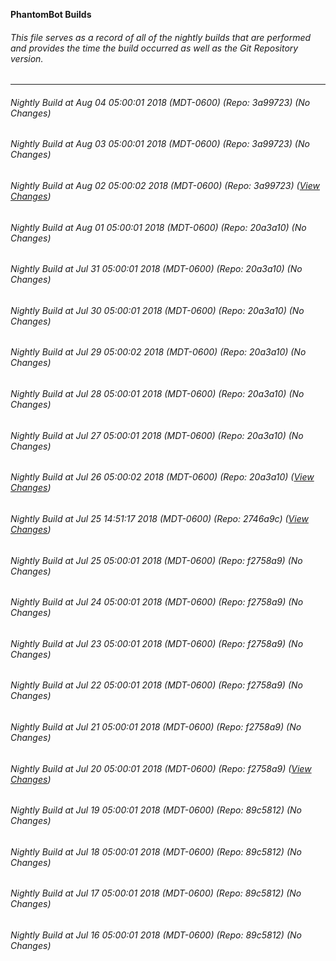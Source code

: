**PhantomBot Builds**

###### This file serves as a record of all of the nightly builds that are performed and provides the time the build occurred as well as the Git Repository version.
-------------------------------------------------------------------------------------------------------------
###### Nightly Build at Aug 04 05:00:01 2018 (MDT-0600) (Repo: 3a99723) (No Changes)
###### Nightly Build at Aug 03 05:00:01 2018 (MDT-0600) (Repo: 3a99723) (No Changes)
###### Nightly Build at Aug 02 05:00:02 2018 (MDT-0600) (Repo: 3a99723) ([View Changes](https://github.com/PhantomBot/PhantomBot/compare/20a3a10...3a99723))
###### Nightly Build at Aug 01 05:00:01 2018 (MDT-0600) (Repo: 20a3a10) (No Changes)
###### Nightly Build at Jul 31 05:00:01 2018 (MDT-0600) (Repo: 20a3a10) (No Changes)
###### Nightly Build at Jul 30 05:00:01 2018 (MDT-0600) (Repo: 20a3a10) (No Changes)
###### Nightly Build at Jul 29 05:00:02 2018 (MDT-0600) (Repo: 20a3a10) (No Changes)
###### Nightly Build at Jul 28 05:00:01 2018 (MDT-0600) (Repo: 20a3a10) (No Changes)
###### Nightly Build at Jul 27 05:00:01 2018 (MDT-0600) (Repo: 20a3a10) (No Changes)
###### Nightly Build at Jul 26 05:00:02 2018 (MDT-0600) (Repo: 20a3a10) ([View Changes](https://github.com/PhantomBot/PhantomBot/compare/2746a9c...20a3a10))
###### Nightly Build at Jul 25 14:51:17 2018 (MDT-0600) (Repo: 2746a9c) ([View Changes](https://github.com/PhantomBot/PhantomBot/compare/f2758a9...2746a9c))
###### Nightly Build at Jul 25 05:00:01 2018 (MDT-0600) (Repo: f2758a9) (No Changes)
###### Nightly Build at Jul 24 05:00:01 2018 (MDT-0600) (Repo: f2758a9) (No Changes)
###### Nightly Build at Jul 23 05:00:01 2018 (MDT-0600) (Repo: f2758a9) (No Changes)
###### Nightly Build at Jul 22 05:00:01 2018 (MDT-0600) (Repo: f2758a9) (No Changes)
###### Nightly Build at Jul 21 05:00:01 2018 (MDT-0600) (Repo: f2758a9) (No Changes)
###### Nightly Build at Jul 20 05:00:01 2018 (MDT-0600) (Repo: f2758a9) ([View Changes](https://github.com/PhantomBot/PhantomBot/compare/89c5812...f2758a9))
###### Nightly Build at Jul 19 05:00:01 2018 (MDT-0600) (Repo: 89c5812) (No Changes)
###### Nightly Build at Jul 18 05:00:01 2018 (MDT-0600) (Repo: 89c5812) (No Changes)
###### Nightly Build at Jul 17 05:00:01 2018 (MDT-0600) (Repo: 89c5812) (No Changes)
###### Nightly Build at Jul 16 05:00:01 2018 (MDT-0600) (Repo: 89c5812) (No Changes)
